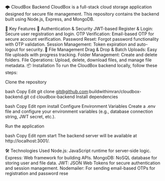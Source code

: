🌩️ CloudBox Backend
CloudBox is a full-stack cloud storage application designed for secure file management. This repository contains the backend built using Node.js, Express, and MongoDB.

🚀 Key Features
🔹 Authentication & Security
JWT-based Register & Login: Secure user registration and login.
OTP Verification: Email-based OTP for secure account verification.
Password Reset: Forgot password functionality with OTP validation.
Session Management: Token expiration and auto-logout for security.
🔹 File Management
Drag & Drop & Batch Uploads: Easy file uploads with progress tracking.
Folder Management: Create and delete folders.
File Operations: Upload, delete, download files, and manage file metadata.
📦 Installation
To run the CloudBox backend locally, follow these steps:

Clone the repository

bash
Copy
Edit
git clone git@github.com:buildwithimran/cloudbox-backend.git
cd cloudbox-backend
Install dependencies

bash
Copy
Edit
npm install
Configure Environment Variables
Create a .env file and configure your environment variables (e.g., database connection string, JWT secret, etc.).

Run the application

bash
Copy
Edit
npm start
The backend server will be available at http://localhost:3001/.

🛠️ Technologies Used
Node.js: JavaScript runtime for server-side logic.
Express: Web framework for building APIs.
MongoDB: NoSQL database for storing user and file data.
JWT: JSON Web Tokens for secure authentication and session management.
Nodemailer: For sending email-based OTPs for registration and password rese
